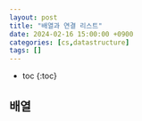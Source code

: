 ```yaml
---
layout: post
title: "배열과 연결 리스트"
date: 2024-02-16 15:00:00 +0900
categories: [cs,datastructure]
tags: []
---
```

* toc
{:toc}

## 배열 


